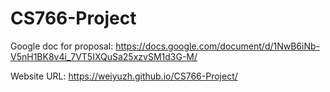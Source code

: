 # CS766-Project
Google doc for proposal: https://docs.google.com/document/d/1NwB6iNb-V5nH1BK8v4i_7VT5IXQuSa25xzvSM1d3G-M/

Website URL: https://weiyuzh.github.io/CS766-Project/
